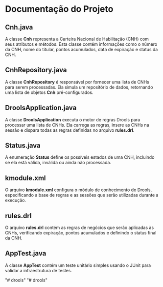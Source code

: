 <body>
    <h1>Documentação do Projeto</h1>
    <h2>Cnh.java</h2>
    <p>
        A classe <strong>Cnh</strong> representa a Carteira Nacional de Habilitação (CNH) com seus atributos e métodos. Esta classe contém informações como o número da CNH, nome do titular, pontos acumulados, data de expiração e status da CNH.
    </p>
    <h2>CnhRepository.java</h2>
    <p>
        A classe <strong>CnhRepository</strong> é responsável por fornecer uma lista de CNHs para serem processadas. Ela simula um repositório de dados, retornando uma lista de objetos <strong>Cnh</strong> pré-configurados.
    </p>
    <h2>DroolsApplication.java</h2>
    <p>
        A classe <strong>DroolsApplication</strong> executa o motor de regras Drools para processar uma lista de CNHs. Ela carrega as regras, insere as CNHs na sessão e dispara todas as regras definidas no arquivo <strong>rules.drl</strong>.
    </p>
    <h2>Status.java</h2>
    <p>
        A enumeração <strong>Status</strong> define os possíveis estados de uma CNH, incluindo se ela está válida, inválida ou ainda não processada.
    </p>
    <h2>kmodule.xml</h2>
    <p>
        O arquivo <strong>kmodule.xml</strong> configura o módulo de conhecimento do Drools, especificando a base de regras e as sessões que serão utilizadas durante a execução.
    </p>
    <h2>rules.drl</h2>
    <p>
        O arquivo <strong>rules.drl</strong> contém as regras de negócios que serão aplicadas às CNHs, verificando expiração, pontos acumulados e definindo o status final da CNH.
    </p>
    <h2>AppTest.java</h2>
    <p>
        A classe <strong>AppTest</strong> contém um teste unitário simples usando o JUnit para validar a infraestrutura de testes.
    </p>
</body>
</html>
"# drools" 
"# drools" 
